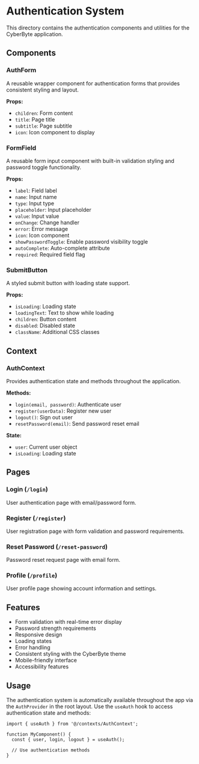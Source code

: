 # Authentication System

This directory contains the authentication components and utilities for the CyberByte application.

## Components

### AuthForm
A reusable wrapper component for authentication forms that provides consistent styling and layout.

**Props:**
- `children`: Form content
- `title`: Page title
- `subtitle`: Page subtitle
- `icon`: Icon component to display

### FormField
A reusable form input component with built-in validation styling and password toggle functionality.

**Props:**
- `label`: Field label
- `name`: Input name
- `type`: Input type
- `placeholder`: Input placeholder
- `value`: Input value
- `onChange`: Change handler
- `error`: Error message
- `icon`: Icon component
- `showPasswordToggle`: Enable password visibility toggle
- `autoComplete`: Auto-complete attribute
- `required`: Required field flag

### SubmitButton
A styled submit button with loading state support.

**Props:**
- `isLoading`: Loading state
- `loadingText`: Text to show while loading
- `children`: Button content
- `disabled`: Disabled state
- `className`: Additional CSS classes

## Context

### AuthContext
Provides authentication state and methods throughout the application.

**Methods:**
- `login(email, password)`: Authenticate user
- `register(userData)`: Register new user
- `logout()`: Sign out user
- `resetPassword(email)`: Send password reset email

**State:**
- `user`: Current user object
- `isLoading`: Loading state

## Pages

### Login (`/login`)
User authentication page with email/password form.

### Register (`/register`)
User registration page with form validation and password requirements.

### Reset Password (`/reset-password`)
Password reset request page with email form.

### Profile (`/profile`)
User profile page showing account information and settings.

## Features

- Form validation with real-time error display
- Password strength requirements
- Responsive design
- Loading states
- Error handling
- Consistent styling with the CyberByte theme
- Mobile-friendly interface
- Accessibility features

## Usage

The authentication system is automatically available throughout the app via the `AuthProvider` in the root layout. Use the `useAuth` hook to access authentication state and methods:

```tsx
import { useAuth } from '@/contexts/AuthContext';

function MyComponent() {
  const { user, login, logout } = useAuth();
  
  // Use authentication methods
}
```
